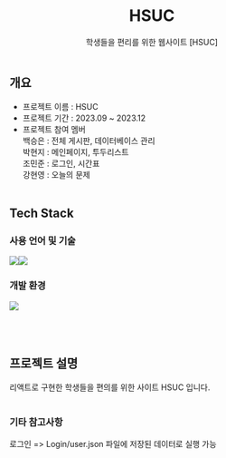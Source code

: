 <div align = center>
  
# HSUC
학생들을 편리를 위한 웹사이트 [HSUC] <br><br>
</div>


## 개요
- 프로젝트 이름 : HSUC
- 프로젝트 기간 : 2023.09 ~ 2023.12
- 프로젝트 참여 멤버<br>
  백승은 : 전체 게시판, 데이터베이스 관리<br>
  박현지 : 메인페이지, 투두리스트<br>
  조민준 : 로그인, 시간표<br>
  강현영 : 오늘의 문제
<br><br>

## Tech Stack

### 사용 언어 및 기술
<img src="https://img.shields.io/badge/react-61DAFB?style=for-the-badge&logo=react&logoColor=white"><img src="https://img.shields.io/badge/firebase-FFCA28?style=for-the-badge&logo=firebase&logoColor=black">

### 개발 환경
<img src="https://img.shields.io/badge/visualstudiocode-007ACC?style=for-the-badge&logo=visualstudiocode&logoColor=white">

<br><br>


## 프로젝트 설명
리액트로 구현한 학생들을 편의를 위한 사이트 HSUC 입니다.
<br><br>

### 기타 참고사항
로그인 => Login/user.json 파일에 저장된 데이터로 실행 가능
